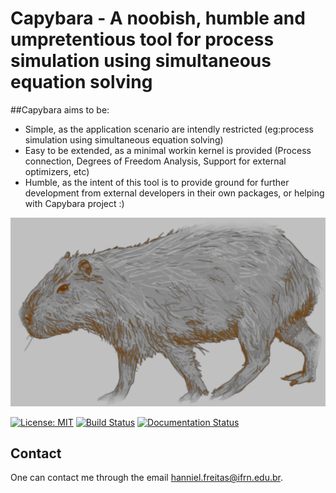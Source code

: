 # Capybara - A noobish, humble and umpretentious tool for process simulation using simultaneous equation solving

##Capybara aims to be:

* Simple, as the application scenario are intendly restricted (eg:process simulation using simultaneous equation solving)
* Easy to be extended, as a minimal workin kernel is provided (Process connection, Degrees of Freedom Analysis, Support for external optimizers, etc)
* Humble, as the intent of this tool is to provide ground for further development from external developers in their own packages, or helping with Capybara project :)

![](https://github.com/hfsf/capybara/blob/master/docs/imgs/capybara_mod.png)

[![License: MIT](https://img.shields.io/badge/License-MIT-yellow.svg)](https://opensource.org/licenses/MIT)
[![Build Status](https://travis-ci.com/hfsf/capybara.svg?branch=master)](https://travis-ci.com/hfsf/capybara)
[![Documentation Status](https://readthedocs.org/projects/capybara/badge/?version=latest)](https://capybara.readthedocs.io/en/latest/?badge=latest)

## Contact

One can contact me through the email <hanniel.freitas@ifrn.edu.br>.


